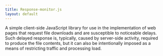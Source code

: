 ```yaml
---
title: Response-monitor.js
layout: default
---
```


A simple client-side JavaScript library for use in the implementation of web pages that request file downloads and are susceptible to noticeable delays. Such delayed response is, typically, caused by server-side activity, required to produce the file contents, but it can also be intentionally imposed as a means of restricting traffic and processing load.